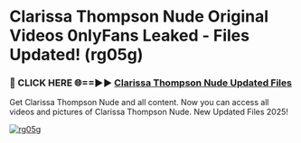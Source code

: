 # Clarissa Thompson Nude Original Videos 0nlyFans Leaked - Files Updated! (rg05g)

<h3>🔴 CLICK HERE 🌐==►► <a href="https://tinyurl.com/y5r63du9" rel="nofollow">Clarissa Thompson Nude Updated Files</a></h3>

Get Clarissa Thompson Nude and all content. Now you can access all videos and pictures of Clarissa Thompson Nude. New Updated Files 2025!

[![rg05g](https://i.imgur.com/UVo9nyh.gif)](https://tinyurl.com/y5r63du9)